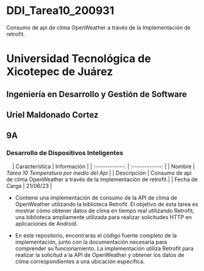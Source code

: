 # DDI_Tarea10_200931
Consumo de api de clima OpenWeather a través de la Implementación de retrofit.

# Universidad Tecnológica de Xicotepec de Juárez

## Ingeniería en Desarrollo y Gestión de Software
## Uriel Maldonado Cortez
## 9A
### Desarrollo de Dispositivos Inteligentes

&nbsp;
&nbsp;
|  Característica |  Información |
| :------------: | :------------: |
| Nombre | **Tarea 10* Temperatura por medio del Api* |
| Descripción  | Consumo de api de clima OpenWeather a través de la Implementación de retrofit.|
|  Fecha de Carga | 21/06/23  |

 - Contiene una implementación de consumo de la API de clima de OpenWeather utilizando la biblioteca Retrofit. 
El objetivo de esta tarea es mostrar cómo obtener datos de clima en tiempo real utilizando Retrofit, una 
biblioteca ampliamente utilizada para realizar solicitudes HTTP en aplicaciones de Android.

 - En este repositorio, encontrarás el código fuente completo de la implementación, junto con la documentación
necesaria para comprender su funcionamiento. La implementación utiliza Retrofit para realizar la solicitud a
la API de OpenWeather y obtener los datos de clima correspondientes a una ubicación específica.


